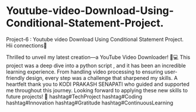 # Youtube-video-Download-Using-Conditional-Statement-Project.
Project-6 : Youtube video Download Using Conditional Statement Project.
Hii connections🌟

Thrilled to unveil my latest creation—a YouTube Video Downloader! 🎥💻 This project was a deep dive into a python script , and it has been an incredible learning experience. From handling video processing to ensuring user-friendly design, every step was a challenge that sharpened my skills. A heartfelt thank you to KODI PRAKASH SENAPATI who guided and supported me throughout this journey. Looking forward to applying these new skills to future projects! 🚀
 hashtag#TechProject hashtag#Coding hashtag#Innovation hashtag#Gratitude hashtag#ContinuousLearning
